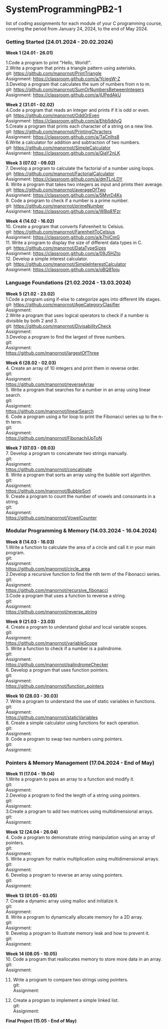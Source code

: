 # SystemProgrammingPB2-1
list of coding assignments for each module of your C programming course, covering the period from January 24, 2024, to the end of May 2024.

### Getting Started (24.01.2024 - 20.02.2024)<br />
**Week 1 (24.01 - 26.01)**<br />

1.Code a program to print "Hello, World!". <br />
2.Write a program that prints a triangle pattern using asterisks. <br />
git: https://github.com/manornot/PrintTriangle <br />
Assignment: https://classroom.github.com/a/YcjegW-Z <br />
3.Develop a program that calculates the sum of numbers from n to m.<br />
git: https://github.com/manornot/SumOrNumbersBetweenIntegers <br />
Assignment: https://classroom.github.com/a/jUPedAkU <br />


**Week 2 (31.01 - 02.02)** <br />
4.Code a program that reads an integer and prints if it is odd or even. <br />
git: https://github.com/manornot/OddOrEven <br />
Assignment: https://classroom.github.com/a/Ehb5ddyQ <br />
5.Create a program that prints each character of a string on a new line. <br />
git: https://github.com/manornot/PrintingChracters <br />
Assignment: https://classroom.github.com/a/TaCnlhs8 <br />
6.Write a calculator for addition and subtraction of two numbers. <br />
git: https://github.com/manornot/SimpleCalculator <br />
Assignment: https://classroom.github.com/a/QjaY2nLK <br />

**Week 3 (07.02 - 09.02)** <br />
7. Develop a program to calculate the factorial of a number using loops. <br />
git: https://github.com/manornot/FactorialCalculator <br />
Assignment: https://classroom.github.com/a/dmTLnLDY <br />
8. Write a program that takes two integers as input and prints their average. <br />
git: https://github.com/manornot/averageOfTwo <br />
Assignment: https://classroom.github.com/a/5MyrD4Ks <br />
9. Code a program to check if a number is a prime number. <br />
git: https://github.com/manornot/primeNumber <br />
Assignment: https://classroom.github.com/a/WBq81Fzr <br />

**Week 4 (14.02 - 16.02)** <br />
10. Create a program that converts Fahrenheit to Celsius. <br />
git: https://github.com/manornot/FarenheitToCelsius <br />
Assignment: https://classroom.github.com/a/k7hijCmG <br />
11. Write a program to display the size of different data types in C. <br />
git: https://github.com/manornot/DataTypeSizes <br />
Assignment: https://classroom.github.com/a/09J5HZto <br />
12. Develop a simple interest calculator. <br />
git: https://github.com/manornot/SimpleInterestCalculator <br />
Assignment: https://classroom.github.com/a/oBQ81pju <br />


### Language Foundations (21.02.2024 - 13.03.2024) <br />
**Week 5 (21.02 - 23.02)** <br />
1.Code a program using if-else to categorize ages into different life stages.<br />
git: https://github.com/manornot/AgeCategoryClasifier <br />
Assignment: <br />
2.Write a program that uses logical operators to check if a number is divisible by both 2 and 3. <br />
git: https://github.com/manornot/DivisabilityCheck <br />
Assignment: <br />
3.Develop a program to find the largest of three numbers. <br />
git: <br />
Assignment: <br />
https://github.com/manornot/largestOfThree <br />

**Week 6 (28.02 - 02.03)** <br />
4. Create an array of 10 integers and print them in reverse order. <br />
git: <br />
Assignment: <br />
https://github.com/manornot/reverseArray <br />
5. Write a program that searches for a number in an array using linear search. <br />
git: <br />
Assignment: <br />
https://github.com/manornot/linearSearch <br />
6. Code a program using a for loop to print the Fibonacci series up to the n-th term.<br />
git: <br />
Assignment: <br />
https://github.com/manornot/FibonachiUpToN <br />

**Week 7 (07.03 - 09.03)** <br />
7. Develop a program to concatenate two strings manually. <br />
git: <br />
Assignment: <br />
https://github.com/manornot/concatinate <br />
8. Write a program that sorts an array using the bubble sort algorithm. <br />
git: <br />
Assignment: <br />
https://github.com/manornot/BubbleSort <br />
9. Create a program to count the number of vowels and consonants in a string. <br />
git: <br />
Assignment: <br />
https://github.com/manornot/VowelCounter <br />

### Modular Programming & Memory (14.03.2024 - 16.04.2024) <br />
**Week 8 (14.03 - 16.03)** <br />
1.Write a function to calculate the area of a circle and call it in your main program. <br />
git: <br />
Assignment: <br />
https://github.com/manornot/circle_area <br />
2.Develop a recursive function to find the nth term of the Fibonacci series. <br />
git: <br />
Assignment: <br />
https://github.com/manornot/recursive_fibonacci <br />
3.Code a program that uses a function to reverse a string. <br />
git: <br />
Assignment: <br />
https://github.com/manornot/reverse_string <br />

**Week 9 (21.03 - 23.03)** <br />
4. Create a program to understand global and local variable scopes. <br />
git: <br />
Assignment: <br />
https://github.com/manornot/variableScope <br />
5. Write a function to check if a number is a palindrome. <br />
git: <br />
Assignment: <br />
https://github.com/manornot/palindromeChecker <br />
6. Develop a program that uses function pointers. <br />
git: <br />
Assignment: <br />
https://github.com/manornot/function_pointers <br />

**Week 10 (28.03 - 30.03)** <br />
7. Write a program to understand the use of static variables in functions. <br />
git: <br />
Assignment: <br />
https://github.com/manornot/staticVariables <br />
8. Create a simple calculator using functions for each operation. <br />
git: <br />
Assignment: <br />
9. Code a program to swap two numbers using pointers. <br />
git: <br />
Assignment: <br />


### Pointers & Memory Management (17.04.2024 - End of May) <br />
**Week 11 (17.04 - 19.04)**<br />
1.Write a program to pass an array to a function and modify it. <br />
git: <br />
Assignment: <br />
2.Develop a program to find the length of a string using pointers. <br />
git: <br />
Assignment: <br />
3.Create a program to add two matrices using multidimensional arrays. <br />
git: <br />
Assignment: <br />

**Week 12 (24.04 - 26.04)** <br />
4. Code a program to demonstrate string manipulation using an array of pointers. <br />
git: <br />
Assignment: <br />
5. Write a program for matrix multiplication using multidimensional arrays. <br />
git: <br />
Assignment: <br />
6. Develop a program to reverse an array using pointers. <br />
git: <br />
Assignment: <br />

**Week 13 (01.05 - 03.05)** <br />
7. Create a dynamic array using malloc and initialize it. <br />
git: <br />
Assignment: <br />
8. Write a program to dynamically allocate memory for a 2D array.<br />
git: <br />
Assignment: <br />
9. Develop a program to illustrate memory leak and how to prevent it. <br />
git: <br />
Assignment: <br />

**Week 14 (08.05 - 10.05)** <br />
10. Code a program that reallocates memory to store more data in an array. <br />
git: <br />
Assignment: <br />

11. Write a program to compare two strings using pointers. <br />
git: <br />
Assignment: <br />

12. Create a program to implement a simple linked list. <br />
git: <br />
Assignment: <br />

**Final Project (15.05 - End of May)** <br />

